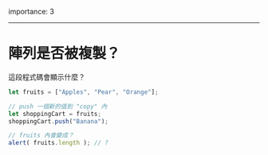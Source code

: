 importance: 3

---

# 陣列是否被複製？

這段程式碼會顯示什麼？

```js
let fruits = ["Apples", "Pear", "Orange"];

// push 一個新的值到 "copy" 內
let shoppingCart = fruits;
shoppingCart.push("Banana");

// fruits 內會變成？
alert( fruits.length ); // ?
```

